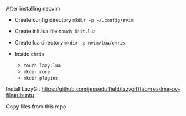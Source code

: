 After installing neovim

- Create config directory `mkdir -p ~/.config/nvim`

- Create init.lua file `touch init.lua`
- Create lua directory `mkdir -p nvim/lua/chris`
- Inside `chris`
    - `touch lazy.lua`
    - `mkdir core`
    - `mkdir plugins`

Install LazyGit https://github.com/jesseduffield/lazygit?tab=readme-ov-file#ubuntu

Copy files from this repo
